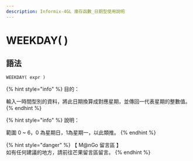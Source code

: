 ```yaml
---
description: Informix-4GL 庫存函數_日期型使用說明
---
```


# WEEKDAY( )

## 語法

```
WEEKDAY( expr )
```

{% hint style="info" %}
目的：

輸入一時間型別的資料，將此日期換算成對應星期，並傳回一代表星期的整數值。
{% endhint %}

{% hint style="info" %}
說明：

範圍 0 \~ 6，0 為星期日，1為星期一，以此類推。
{% endhint %}

{% hint style="danger" %}
【 M@nGo 留言區 】\
如有任何建議的地方，請前往芒果留言區留言。
{% endhint %}
